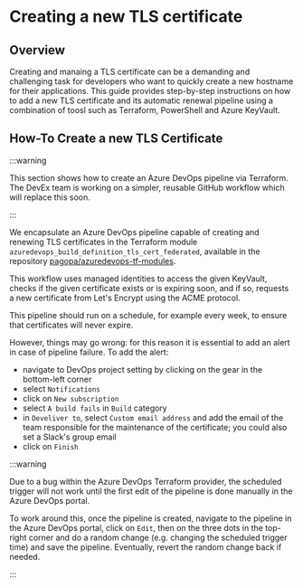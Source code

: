 # Creating a new TLS certificate

## Overview

Creating and manaing a TLS certificate can be a demanding and challenging task
for developers who want to quickly create a new hostname for their applications.
This guide provides step-by-step instructions on how to add a new TLS
certificate and its automatic renewal pipeline using a combination of toosl such
as Terraform, PowerShell and Azure KeyVault.

## How-To Create a new TLS Certificate

:::warning

This section shows how to create an Azure DevOps pipeline via Terraform. The
DevEx team is working on a simpler, reusable GitHub workflow which will replace
this soon.

:::

We encapsulate an Azure DevOps pipeline capable of creating and renewing TLS
certificates in the Terraform module
`azuredevops_build_definition_tls_cert_federated`, available in the repository
[pagopa/azuredevops-tf-modules](https://github.com/pagopa/azuredevops-tf-modules).

This workflow uses managed identities to access the given KeyVault, checks if
the given certificate exists or is expiring soon, and if so, requests a new
certificate from Let's Encrypt using the ACME protocol.

This pipeline should run on a schedule, for example every week, to ensure that
certificates will never expire.

However, things may go wrong: for this reason it is essential to add an alert in
case of pipeline failure. To add the alert:

- navigate to DevOps project setting by clicking on the gear in the bottom-left
  corner
- select `Notifications`
- click on `New subscription`
- select `A build fails` in `Build` category
- in `Develiver to`, select `Custom email address` and add the email of the team
  responsible for the maintenance of the certificate; you could also set a
  Slack's group email
- click on `Finish`

:::warning

Due to a bug within the Azure DevOps Terraform provider, the scheduled trigger
will not work until the first edit of the pipeline is done manually in the Azure
DevOps portal.

To work around this, once the pipeline is created, navigate to the pipeline in
the Azure DevOps portal, click on `Edit`, then on the three dots in the
top-right corner and do a random change (e.g. changing the scheduled trigger
time) and save the pipeline. Eventually, revert the random change back if
needed.

:::
